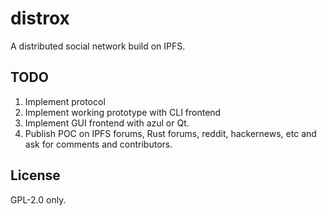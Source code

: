 # distrox

A distributed social network build on IPFS.

## TODO

1. Implement protocol
1. Implement working prototype with CLI frontend
1. Implement GUI frontend with azul or Qt.
1. Publish POC on IPFS forums, Rust forums, reddit, hackernews, etc and ask for
   comments and contributors.


## License

GPL-2.0 only.

